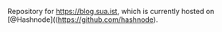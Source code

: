 Repository for https://blog.sua.ist, which is currently hosted on [@Hashnode]((https://github.com/hashnode).
